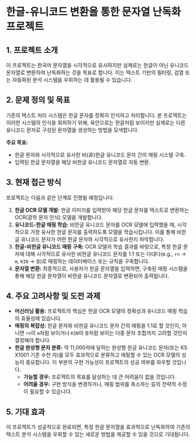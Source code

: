 # 한글-유니코드 변환을 통한 문자열 난독화 프로젝트

## 1. 프로젝트 소개

이 프로젝트는 한국어 문자열을 시각적으로 유사하지만 실제로는 한글이 아닌 유니코드 문자열로 변환하여 난독화하는 것을 목표로 합니다. 이는 텍스트 기반의 필터링, 검열 또는 자동화된 분석 시스템을 우회하는 데 활용될 수 있습니다.

## 2. 문제 정의 및 목표

기존의 텍스트 처리 시스템은 한글 문자를 정확히 인식하고 처리합니다. 본 프로젝트는 이러한 시스템의 인식을 회피하기 위해, 육안으로는 한글처럼 보이지만 실제로는 다른 유니코드 문자로 구성된 문자열을 생성하는 방법을 모색합니다.

**주요 목표:**
*   한글 문자와 시각적으로 유사한 비(非)한글 유니코드 문자 간의 매핑 시스템 구축.
*   입력된 한글 문자열을 해당 비한글 유니코드 문자열로 자동 변환.

## 3. 현재 접근 방식

프로젝트는 다음과 같은 단계로 진행될 예정입니다:

1.  **한글 OCR 모델 개발:** 한글 이미지를 입력받아 해당 한글 문자를 텍스트로 변환하는 OCR(광학 문자 인식) 모델을 개발합니다.
2.  **유니코드-한글 매핑 학습:** 비한글 유니코드 문자를 OCR 모델에 입력했을 때, 시각적으로 가장 유사한 한글 문자를 출력하도록 모델을 학습시킵니다. 이를 통해 비한글 유니코드 문자가 어떤 한글 문자와 시각적으로 유사한지 파악합니다.
3.  **한글-비한글 유니코드 매핑 구축:** OCR 모델의 학습 결과를 바탕으로, 특정 한글 문자에 대해 시각적으로 유사한 비한글 유니코드 문자를 1:1 또는 다대다(e.g., `rn` -> `m`, `KIN` -> `즐`)로 매핑하는 데이터베이스 또는 규칙을 구축합니다.
4.  **문자열 변환:** 최종적으로, 사용자가 한글 문자열을 입력하면, 구축된 매핑 시스템을 통해 해당 한글 문자열이 비한글 유니코드 문자열로 변환되어 출력됩니다.

## 4. 주요 고려사항 및 도전 과제

*   **머신러닝 활용:** 프로젝트의 핵심은 한글 OCR 모델의 정확성과 유니코드 매핑 학습의 효율성에 있습니다.
*   **매핑의 복잡성:** 한글 문자와 비한글 유니코드 문자 간의 매핑을 1:1로 할 것인지, 아니면 `rn`이 `m`처럼 보이거나 `KIN`이 `즐`처럼 보이는 다중 문자 조합까지 고려할 것인지 결정해야 합니다.
*   **한글 완성형 문자 분류:** 약 11,000자에 달하는 완성형 한글 유니코드 문자(또는 KS X1001 기준 수천 자)를 모두 효과적으로 분류하고 매핑할 수 있는 OCR 모델의 성능이 중요합니다. 이 부분의 구현 가능성이 프로젝트의 성공 여부를 좌우할 것입니다.
    *   **가능할 경우:** 프로젝트의 목표를 달성하는 데 큰 어려움이 없을 것입니다.
    *   **어려울 경우:** 구현 방식을 변경하거나, 매핑 범위를 축소하는 등의 전략적 수정이 필요할 수 있습니다.

## 5. 기대 효과

이 프로젝트가 성공적으로 완료되면, 특정 한글 문자열을 효과적으로 난독화하여 기존의 텍스트 분석 시스템을 우회할 수 있는 새로운 방법을 제공할 수 있을 것으로 기대됩니다.